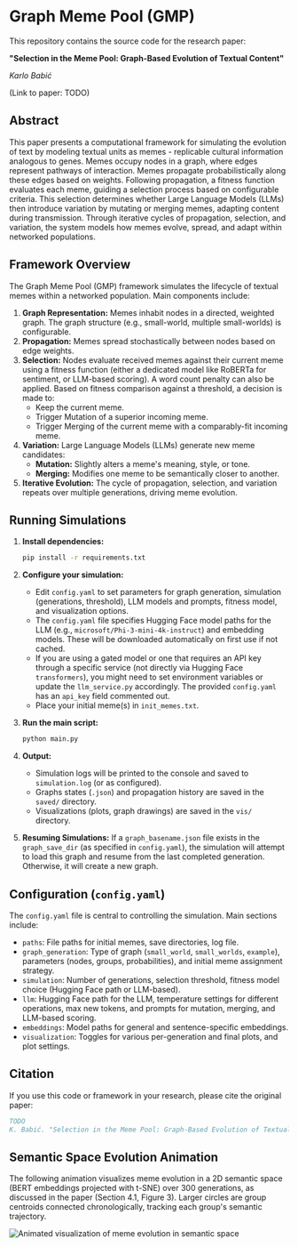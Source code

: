 # Graph Meme Pool (GMP)

This repository contains the source code for the research paper:

**"Selection in the Meme Pool: Graph-Based Evolution of Textual Content"**

*Karlo Babić*

(Link to paper: TODO)

## Abstract

This paper presents a computational framework for simulating the evolution of text by modeling textual units as memes - replicable cultural information analogous to genes. Memes occupy nodes in a graph, where edges represent pathways of interaction. Memes propagate probabilistically along these edges based on weights. Following propagation, a fitness function evaluates each meme, guiding a selection process based on configurable criteria. This selection determines whether Large Language Models (LLMs) then introduce variation by mutating or merging memes, adapting content during transmission. Through iterative cycles of propagation, selection, and variation, the system models how memes evolve, spread, and adapt within networked populations.

## Framework Overview

The Graph Meme Pool (GMP) framework simulates the lifecycle of textual memes within a networked population. Main components include:

1.  **Graph Representation:** Memes inhabit nodes in a directed, weighted graph. The graph structure (e.g., small-world, multiple small-worlds) is configurable.
2.  **Propagation:** Memes spread stochastically between nodes based on edge weights.
3.  **Selection:** Nodes evaluate received memes against their current meme using a fitness function (either a dedicated model like RoBERTa for sentiment, or LLM-based scoring). A word count penalty can also be applied. Based on fitness comparison against a threshold, a decision is made to:
    *   Keep the current meme.
    *   Trigger Mutation of a superior incoming meme.
    *   Trigger Merging of the current meme with a comparably-fit incoming meme.
4.  **Variation:** Large Language Models (LLMs) generate new meme candidates:
    *   **Mutation:** Slightly alters a meme's meaning, style, or tone.
    *   **Merging:** Modifies one meme to be semantically closer to another.
5.  **Iterative Evolution:** The cycle of propagation, selection, and variation repeats over multiple generations, driving meme evolution.

## Running Simulations

1.  **Install dependencies:**
    ```bash
    pip install -r requirements.txt
    ```

2.  **Configure your simulation:**
    *   Edit `config.yaml` to set parameters for graph generation, simulation (generations, threshold), LLM models and prompts, fitness model, and visualization options.
    *   The `config.yaml` file specifies Hugging Face model paths for the LLM (e.g., `microsoft/Phi-3-mini-4k-instruct`) and embedding models. These will be downloaded automatically on first use if not cached.
    *   If you are using a gated model or one that requires an API key through a specific service (not directly via Hugging Face `transformers`), you might need to set environment variables or update the `llm_service.py` accordingly. The provided `config.yaml` has an `api_key` field commented out.
    *   Place your initial meme(s) in `init_memes.txt`.

3.  **Run the main script:**
    ```bash
    python main.py
    ```

4.  **Output:**
    *   Simulation logs will be printed to the console and saved to `simulation.log` (or as configured).
    *   Graphs states (`.json`) and propagation history are saved in the `saved/` directory.
    *   Visualizations (plots, graph drawings) are saved in the `vis/` directory.

5.  **Resuming Simulations:**
    If a `graph_basename.json` file exists in the `graph_save_dir` (as specified in `config.yaml`), the simulation will attempt to load this graph and resume from the last completed generation. Otherwise, it will create a new graph.

## Configuration (`config.yaml`)

The `config.yaml` file is central to controlling the simulation. Main sections include:

*   `paths`: File paths for initial memes, save directories, log file.
*   `graph_generation`: Type of graph (`small_world`, `small_worlds`, `example`), parameters (nodes, groups, probabilities), and initial meme assignment strategy.
*   `simulation`: Number of generations, selection threshold, fitness model choice (Hugging Face path or LLM-based).
*   `llm`: Hugging Face path for the LLM, temperature settings for different operations, max new tokens, and prompts for mutation, merging, and LLM-based scoring.
*   `embeddings`: Model paths for general and sentence-specific embeddings.
*   `visualization`: Toggles for various per-generation and final plots, and plot settings.

## Citation

If you use this code or framework in your research, please cite the original paper:

```bibtex
TODO
K. Babić. "Selection in the Meme Pool: Graph-Based Evolution of Textual Content." ECAI, 2025, Bologna, Italy. Accepted for publication.
```

## Semantic Space Evolution Animation

The following animation visualizes meme evolution in a 2D semantic space (BERT embeddings projected with t-SNE) over 300 generations, as discussed in the paper (Section 4.1, Figure 3). Larger circles are group centroids connected chronologically, tracking each group's semantic trajectory.

![Animated visualization of meme evolution in semantic space](https://github.com/karlo-babic/graph-meme-pool/blob/main/semantic_space_evolution.gif?raw=true)
